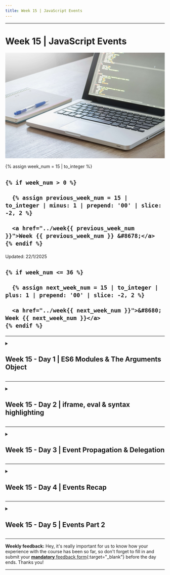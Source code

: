 ```yaml
---
title: Week 15 | JavaScript Events
---
```


<hr class="mb-0">

<h1 id="{{ Week 15-JavaScript Events | slugify }}">
  <span class="week-prefix">Week 15 |</span> JavaScript Events
</h1>

<img src="assets/pexels-goumbik-574073.jpg" />

<div class="week-controls">

  {% assign week_num = 15 | to_integer %}

  <h2 class="week-controls__previous_week">

    {% if week_num > 0 %}

      {% assign previous_week_num = 15 | to_integer | minus: 1 | prepend: '00' | slice: -2, 2 %}

      <a href="../week{{ previous_week_num }}">Week {{ previous_week_num }} &#8678;</a>
    {% endif %}

  </h2>

  <span>Updated: 22/1/2025</span>

  <h2 class="week-controls__next_week">

    {% if week_num <= 36 %}

      {% assign next_week_num = 15 | to_integer | plus: 1 | prepend: '00' | slice: -2, 2 %}

      <a href="../week{{ next_week_num }}">&#8680; Week {{ next_week_num }}</a>
    {% endif %}

  </h2>

</div>

---

<!-- Week 15 - Day 1 | ES6 Modules & The Arguments Object -->
<details markdown="1">
  <summary>
    <h2>
      <span class="summary-day">Week 15 - Day 1</span> | ES6 Modules & The Arguments Object</h2>
  </summary>

### Schedule

  - **Watch the lectures**
  - **Study the suggested material**
  - **Practice on the topics and share your questions**

### Study Plan

  Your instructor will share the video lectures with you. Here are the topics covered:

  - **Part 1:** Check your Frontend knowledge / Learn about the `arguments` object
  - **Part 2:** ECMAScript 6 Modules (`import/export`)

  You can find the lecture code [here](https://github.com/in-tech-gration/WDX-180/tree/main/curriculum/week15/assets/code){:target="_blank"}

  **Suggested material for study:**

  - The Function [Arguments Object](https://developer.mozilla.org/en-US/docs/Web/JavaScript/Reference/Functions/arguments){:target="_blank"}
  - [Rest Parameters](https://developer.mozilla.org/en-US/docs/Web/JavaScript/Reference/Functions/rest_parameters){:target="_blank"}
  -[Default Parameters](https://developer.mozilla.org/en-US/docs/Web/JavaScript/Reference/Functions/Default_parameters){:target="_blank"}

  - Modules  
    - [MDN](https://developer.mozilla.org/en-US/docs/Web/JavaScript/Guide/Modules){:target="_blank"}  
    - [export statement](https://developer.mozilla.org/en-US/docs/Web/JavaScript/Reference/Statements/export){:target="_blank"}  
    - [import statement](https://developer.mozilla.org/en-US/docs/Web/JavaScript/Reference/Statements/import){:target="_blank"}

  **References & Resources:**

  - [Prefetching resources in the browser](https://www.30secondsofcode.org/html/s/prefetching-resources/){:target="_blank"}  
  - [https://v8.dev/features/modules](https://v8.dev/features/modules){:target="_blank"}

### Summary

  In the first lecture, we try to answer some of the following questions and check whether we are up-to-date with some important Frontend concepts:

  - What is Browser-Caching?
  - What is Cache Busting?  
  - What is Server-Caching?
  - What is rendering?
  - What are Backend languages?
  - What is dynamic content?
  - What are the steps of `<script>` parsing in the Browser?
  - What is defer/async?

  Next, the first lecture explores the `arguments` object that is used inside function definitions to access all the arguments passed to the function, even if they are not declared as parameters.

  In the second lecture we explore JavaScript modules and imports:

  1. Basic import and export statements
  2. Using the `import` statement with curly braces (`{}`)
  3. Dynamic imports using the `import()` function
  4. Using `async/await` with dynamic imports
  5. Handling errors and rejections when importing modules

  The lecture also covers examples of how to use dynamic imports to preload modules, such as importing a module when the mouse cursor is close 
  to an element on the screen.

### Exercises

  - Complete the [MDN article](https://developer.mozilla.org/en-US/docs/Web/JavaScript/Guide/Modules){:target="_blank"} on Modules and share your code and questions on Slack  
  - Try to implement modules on your personal/group project(s)  
  - Try to implement dynamic module loading when the mouse cursor is close to the button about to be clicked (you can try the mouseenter, mousemove events)

  **IMPORTANT:** Make sure to complete all the tasks found in the **daily Progress Sheet** and update the sheet accordingly. Once you've updated the sheet, don't forget to `commit` and `push`. The progress draft sheet for this day is: **/user/week15/progress/progress.draft.w15.d01.csv**

  You should **NEVER** update the `draft` sheets directly, but rather work on a copy of them according to the instructions [found here](../week01/resources/PROGRESS-WORKFLOW.md).


### Extra Resources

  - Read [Good Code, is a love letter to the next developer who will maintain it](https://addyosmani.com/blog/good-code/){:target="_blank"} by Addy Osmani

  ---



  _Photo by [Lukas](https://www.pexels.com/photo/turned-on-laptop-computer-574073/)_

<!-- Sources and Attributions -->
  
</details>

<hr class="mt-1">

<!-- Week 15 - Day 2 | iframe, eval & syntax highlighting -->
<details markdown="1">
  <summary>
    <h2>
      <span class="summary-day">Week 15 - Day 2</span> | iframe, eval & syntax highlighting</h2>
  </summary>

### Schedule

  - **Study the suggested material**
  - **Practice on the topics and share your questions**

### Study Plan

  First of all, some theory. Start by reading about `iframe` and `eval` (or as some people call it, `evil()`):

  - [eval @ W3Schools](https://www.w3schools.com/jsref/jsref_eval.asp){:target="_blank"}
  - [eval @ MDN](https://developer.mozilla.org/en-US/docs/Web/JavaScript/Reference/Global_Objects/eval){:target="_blank"}

  - [iframe @ W3Schools](https://www.w3schools.com/tags/tag_iframe.ASP){:target="_blank"}
  - [iframe @ MDN](https://developer.mozilla.org/en-US/docs/Web/HTML/Element/iframe){:target="_blank"}

<!-- Summary -->

### Exercises

  The challenge for today is to build an exact replica of this [reference table](https://cdn.hashnode.com/res/hashnode/image/upload/v1658225167119/MxOGBQkWE.jpg) using HTML and CSS.

  For each row of the table, the user must be able to click on it and some sample code must be displayed that shows the difference between the 3 ways of declaring a variable and the particular feature (e.g. function scope, hoisting, etc.). See the screenshot below for an idea on how to display the code. It's up to you to find the most appropriate solution. Feel free to experiment and also come up with various ways to do this.

  ![](./assets/var.let.const.jpg)

  The code must be syntax highlighted. You **must** use the [prism.js library](https://prismjs.com/#examples) for that and pick the `tomorrow night` theme. 

  You can optionally go one step further and make the code runnable. You can experiment with things like `eval`, `iframe` or anything you can think of or find on StackOverflow. You might also want to experiment with ready-made libraries like [Flems](https://flems.io/).

  Good luck!

  **IMPORTANT:** Make sure to complete all the tasks found in the **daily Progress Sheet** and update the sheet accordingly. Once you've updated the sheet, don't forget to `commit` and `push`. The progress draft sheet for this day is: **/user/week15/progress/progress.draft.w15.d02.csv**

  You should **NEVER** update the `draft` sheets directly, but rather work on a copy of them according to the instructions [found here](../week01/resources/PROGRESS-WORKFLOW.md).


<!-- Extra Resources -->

<!-- Sources and Attributions -->
  
</details>

<hr class="mt-1">

<!-- Week 15 - Day 3 | Event Propagation & Delegation -->
<details markdown="1">
  <summary>
    <h2>
      <span class="summary-day">Week 15 - Day 3</span> | Event Propagation & Delegation</h2>
  </summary>

### Schedule

  - **Watch the lectures**
  - **Study the suggested material**
  - **Practice on the topics and share your questions**

### Study Plan

  Your instructor will share the video lectures with you. Here are the topics covered:

  - Part 1: **Events & Event Propagation**
  - Part 2: **Event Propagation & Event Delegation**

  The lecture code can be found [here](https://github.com/in-tech-gration/WDX-180/tree/main/curriculum/modules/javascript/misc/_w15d03/assets/code){:target="_blank"} _([Download link](https://downgit.github.io/#/home?url=https://github.com/in-tech-gration/WDX-180/tree/main/curriculum/modules/javascript/misc/_w15d03/assets/code){:target="_blank"})_

  **Lecture Notes:**

  - The `event` object:  
    - The *event* object becomes available automatically inside an event handler function:

  ```js
  document.body.addEventListener("click", function(){
    console.log( event ); // `event` is here, even though we never declared it!
  });  
  ```

  - If you want to supply a custom name for the *event* object, you should also supply a parameter name and change both occurrences (parameter+usage of the parameter):

  ```js
  function clickHandler( ev ){ console.log(ev); }  
  ```


  - Best practices: ALWAYS supply the event parameter and use meaningful and descriptive names, e.g. `event`, `eventObject`, etc.  

  - `event.target` is ALWAYS the element that triggered the event  

  - `addEventListener` (alarm) listens on the (outgoing) bubbling phase of the event flow (propagation)  

  - Unregistering Inline (Anonymous) Event Handlers:

  ```js
  document.addEventListener('click', function register(e){ // 1) Name the function
    if condition
      document.removeEventListener('click', register) // 2) Use the function name to remove it
  });
  ```

  **Study Material:**

  - **Study** the [Event Flow diagram](https://www.w3.org/TR/2003/NOTE-DOM-Level-3-Events-20031107/events.html#Events-flow-h2){:target="_blank"} (again) to understand what happens every single time an event is triggered.  

  - **Study and experiment** with the [code](https://github.com/in-tech-gration/WDX-180/tree/main/curriculum/modules/javascript/misc/_w15d03/assets/code/events.part.01){:target="_blank"} that we’ve created during the first session.   

  - **Study and practice** some of the events we’ve covered and mentioned: *click, dblclick, contextmenu, mouseover.* If you find some other cool events, please share it!  

  - **Check** the MDN documentation on the [*addEventListener*](https://developer.mozilla.org/en-US/docs/Web/API/EventTarget/addEventListener){:target="_blank"}  

  - What about the `event` object properties? Make sure to find about all of them.

  - Explore the [visibilitychange](https://developer.mozilla.org/en-US/docs/Web/API/Document/visibilitychange_event){:target="_blank"} event.

<!-- Summary -->

### Exercises

  - **Finish** the 3 tasks found in the [**Target Practice Exercise**](https://github.com/in-tech-gration/WDX-180/tree/main/curriculum/modules/javascript/misc/_w15d03/assets/code/target-practice){:target="_blank"} _([Download link](https://downgit.github.io/#/home?url=https://github.com/in-tech-gration/WDX-180/tree/main/curriculum/modules/javascript/misc/_w15d03/assets/code/target-practice){:target="_blank"})_  

  - **Study the code** that we’ve created during the 2nd session ([Poor man’s Excel](https://github.com/in-tech-gration/WDX-180/tree/main/curriculum/modules/javascript/misc/_w15d03/assets/code/poor.mans.excel){:target="_blank"}) and try to **recreate a table** that contains inputs that the user can update.

  **IMPORTANT:** Make sure to complete all the tasks found in the **daily Progress Sheet** and update the sheet accordingly. Once you've updated the sheet, don't forget to `commit` and `push`. The progress draft sheet for this day is: **/user/week15/progress/progress.draft.w15.d03.csv**

  You should **NEVER** update the `draft` sheets directly, but rather work on a copy of them according to the instructions [found here](../week01/resources/PROGRESS-WORKFLOW.md).


### Extra Resources

  - [JavaScript Reserved Keywords](https://www.w3schools.com/js/js_reserved.asp){:target="_blank"}  

  - [Event Propagation](https://dmitripavlutin.com/javascript-event-delegation/){:target="_blank"}  

  - [JavaScript Key Codes (interactive)](https://www.toptal.com/developers/keycode){:target="_blank"}

  - Explore `Custom Events`:
    - [Custom Events](https://developer.mozilla.org/en-US/docs/Web/API/CustomEvent/CustomEvent){:target="_blank"}
    - [Creating and triggering events](https://developer.mozilla.org/en-US/docs/Web/Events/Creating_and_triggering_events){:target="_blank"}


<!-- Sources and Attributions -->
  
</details>

<hr class="mt-1">

<!-- Week 15 - Day 4 | Events Recap -->
<details markdown="1">
  <summary>
    <h2>
      <span class="summary-day">Week 15 - Day 4</span> | Events Recap</h2>
  </summary>

### Schedule

  - **Re-watch yesterday's lectures**
  - **Study the suggested material**
  - **Practice on the topics and share your questions**

<!-- Study Plan -->

<!-- Summary -->

<!-- Exercises -->

<!-- Extra Resources -->

<!-- Sources and Attributions -->
  
</details>

<hr class="mt-1">

<!-- Week 15 - Day 5 | Events Part 2 -->
<details markdown="1">
  <summary>
    <h2>
      <span class="summary-day">Week 15 - Day 5</span> | Events Part 2</h2>
  </summary>

### Schedule

  - **Watch the lectures**
  - **Study the suggested material**
  - **Practice on the topics and share your questions**

### Study Plan

  Your instructor will share the video lectures with you. Here are the topics covered:

  - Part 1: Events & target vs currentTarget
  - Part 2: Events & Stopping Propagation, Creating a Modal

  - Learn about [removeEventListener()](https://developer.mozilla.org/en-US/docs/Web/API/EventTarget/removeEventListener){:target="_blank"}  

  - HTMLElement.**className [(MDN)](https://developer.mozilla.org/en-US/docs/Web/API/Element/className){:target="_blank"} (Read/Write)**  
    - **document.querySelector(“h1”).className \=== \<h1 class=”THIS VALUE HERE”\>**  
  - HTMLElement.**nodeName [(MDN)](https://developer.mozilla.org/en-US/docs/Web/API/Node/nodeName){:target="_blank"} (Read-only)**  
    - **nodeName,** gives you the tag name in UPPERCASE e.g. **HEADER \=== \<header\>, H1 \=== \<h1\>, BUTTON \=== \<button\>, DIV \=== \<div\>**  
  - **event.target is ALWAYS the element that triggered the event**, e.g. the button or any element that was clicked.  
  - **event.stopPropagation() [(MDN)](https://developer.mozilla.org/en-US/docs/Web/API/Event/stopPropagation){:target="_blank"}:** stops the event flow (propagation) from moving forward. Can happen from within an Event Listener at any step (capturing, bubbling).
  - **event.currentTarget is the element that has the eventListener added to it.**

  ```js
  CURRENTTARGET.addEventListener( event, function(event){  
    event.currentTarget === CURRENTTARGET  
  })  
  ```

  **Code**

  - The [Accept Cookies Modal example](https://github.com/in-tech-gration/WDX-180/tree/main/curriculum/modules/javascript/misc/_w15d05/assets/code/cookies-modal){:target="_blank"}

<!-- ### Summary -->



<!-- Summary -->

### Exercises

  - Study, practice and try to solve the counter challenge

  **IMPORTANT:** Make sure to complete all the tasks found in the **daily Progress Sheet** and update the sheet accordingly. Once you've updated the sheet, don't forget to `commit` and `push`. The progress draft sheet for this day is: **/user/week15/progress/progress.draft.w15.d05.csv**

  You should **NEVER** update the `draft` sheets directly, but rather work on a copy of them according to the instructions [found here](../week01/resources/PROGRESS-WORKFLOW.md).


<!-- Extra Resources -->

<!-- Sources and Attributions -->
  
</details>


<hr class="mt-1">

**Weekly feedback:** Hey, it's really important for us to know how your experience with the course has been so far, so don't forget to fill in and submit your [**mandatory** feedback form](https://forms.gle/S6Zg3bbS2uuwsSZF9){:target="_blank"} before the day ends. Thanks you!



---

<!-- COMMENTS: -->
<script src="https://utteranc.es/client.js"
  repo="in-tech-gration/WDX-180"
  issue-term="pathname"
  theme="github-dark"
  crossorigin="anonymous"
  async>
</script>